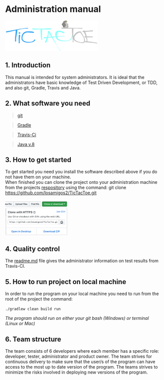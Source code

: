 # Administration manual

<img src="images/Logo.png" height="100" width="300">

## 1. Introduction
This manual is intended for system administrators. It is ideal that the administrators have basic knowledge of Test Driven Development, or TDD, and also git, Gradle, Travis and Java.

## 2. What software you need
> [git](https://git-scm.com/downloads)

> [Gradle](https://gradle.org/install/)

> [Travis-Ci](https://travis-ci.org/)

> [Java v.8](https://java.com/en/download/)

## 3. How to get started
To get started you need you install the software described above if you do not have them on your machine.  
When finished you can clone the project onto your administration machine from the projects [respository](https://github.com/losamigos2/TicTacToe)
 using the command: git clone https://github.com/losamigos2/TicTacToe.git

<img src="images/Gitclone.png" width="200">

## 4. Quality control
The [readme.md](https://github.com/losamigos2/TicTacToe/blob/master/README.md) file gives the administrator information on test results from Travis-CI.

## 5. How to run project on local machine
In order to run the program on your local machine you need to run from the root of the project the command:

```./gradlew clean build run```

*The program should run on either your git bash (Windows) or terminal (Linux or Mac)*

## 6. Team structure
The team consists of 6 developers where each member has a specific role: developer, tester, administrator and product owner. The team strives for continuous delivery to make sure that the user/s of the program can have access to the most up to date version of the program. The teams strives to minimize the risks involved in deploying new versions of the program.
